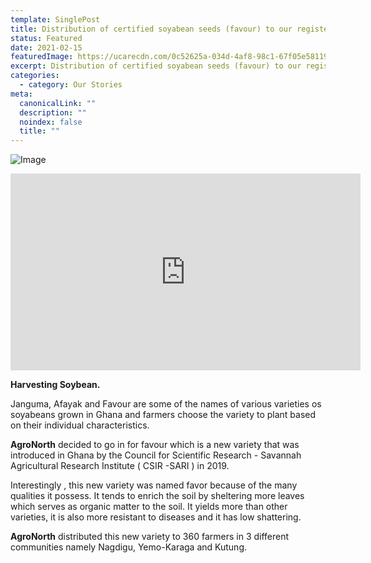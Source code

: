 ```yaml
---
template: SinglePost
title: Distribution of certified soyabean seeds (favour) to our registered farmers.
status: Featured
date: 2021-02-15
featuredImage: https://ucarecdn.com/0c52625a-034d-4af8-98c1-67f05e581199/
excerpt: Distribution of certified soyabean seeds (favour) to our registered farmers.
categories:
  - category: Our Stories
meta:
  canonicalLink: ""
  description: ""
  noindex: false
  title: ""
---
```

![Image](https://ucarecdn.com/e2c01a19-699b-4d72-9708-2f0e77f60270/ "Soyabean seeds")

<iframe width="560" height="315" src="https://www.youtube.com/embed/UOsV_Q4Iwfo" frameborder="0" allow="accelerometer; autoplay; encrypted-media; gyroscope; picture-in-picture" allowfullscreen></iframe>



**Harvesting Soybean.**

Janguma, Afayak and Favour are some of the names of various varieties os soyabeans grown in Ghana and farmers choose the variety to plant based on their individual characteristics. 



**AgroNorth** decided to go in for favour which is a new variety that was introduced in Ghana by the Council for Scientific Research - Savannah Agricultural Research Institute ( CSIR -SARI ) in 2019.



Interestingly , this new variety was named favor because of the many qualities it possess. It tends to enrich the soil by sheltering more leaves which serves as organic matter to the soil. It yields more than other varieties, it is also more resistant to diseases and it has low shattering.



**AgroNorth** distributed this new variety to 360 farmers in 3 different communities namely Nagdigu, Yemo-Karaga and Kutung.